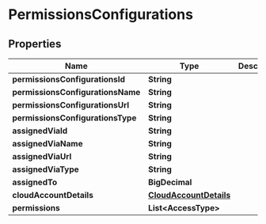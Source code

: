 

# PermissionsConfigurations


## Properties

| Name | Type | Description | Notes |
|------------ | ------------- | ------------- | -------------|
|**permissionsConfigurationsId** | **String** |  |  |
|**permissionsConfigurationsName** | **String** |  |  |
|**permissionsConfigurationsUrl** | **String** |  |  |
|**permissionsConfigurationsType** | **String** |  |  |
|**assignedViaId** | **String** |  |  |
|**assignedViaName** | **String** |  |  |
|**assignedViaUrl** | **String** |  |  |
|**assignedViaType** | **String** |  |  |
|**assignedTo** | **BigDecimal** |  |  |
|**cloudAccountDetails** | [**CloudAccountDetails**](CloudAccountDetails.md) |  |  |
|**permissions** | **List&lt;AccessType&gt;** |  |  |



